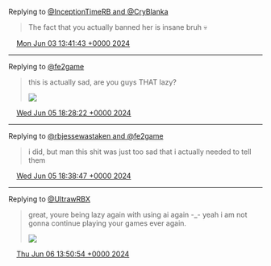Replying to [@InceptionTimeRB and @CryBlanka](https://twitter.com/InceptionTimeRB/status/1745921386135031972)

> The fact that you actually banned her is insane bruh 💀

<img src="../../media/tweet.ico" width="12" /> [Mon Jun 03 13:41:43 +0000 2024](https://twitter.com/ABFanboy06/status/1797624707438833850)

----

Replying to [@fe2game](https://twitter.com/fe2game/status/1798129921404846103)

> this is actually sad, are you guys THAT lazy? 
> 
> ![](../../media/1798421624255082549-GPVG3A6X0AAA_cx.png)

<img src="../../media/tweet.ico" width="12" /> [Wed Jun 05 18:28:22 +0000 2024](https://twitter.com/ABFanboy06/status/1798421624255082549)

----

Replying to [@rbjessewastaken and @fe2game](https://twitter.com/rbjessewastaken/status/1798422441934651801)

> i did, but man this shit was just too sad that i actually needed to tell them

<img src="../../media/tweet.ico" width="12" /> [Wed Jun 05 18:38:47 +0000 2024](https://twitter.com/ABFanboy06/status/1798424243505713403)

----

Replying to [@UltrawRBX](https://twitter.com/UltrawRBX/status/1798631665805455773)

> great, youre being lazy again with using ai again \-\_\- yeah i am not gonna continue playing your games ever again\. 
> 
> ![](../../media/1798714182084510127-GPZQ-5oXgAAZXFH.png)

<img src="../../media/tweet.ico" width="12" /> [Thu Jun 06 13:50:54 +0000 2024](https://twitter.com/ABFanboy06/status/1798714182084510127)